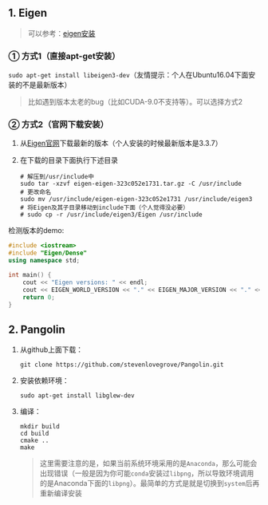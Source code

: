 ## 1. Eigen

> 可以参考：[eigen安装](https://www.cnblogs.com/newneul/p/8256803.html)

### ① 方式1（直接apt-get安装）

`sudo apt-get install libeigen3-dev`（友情提示：个人在Ubuntu16.04下面安装的不是最新版本）

> 比如遇到版本太老的bug（比如CUDA-9.0不支持等）。可以选择方式2

### ② 方式2（官网下载安装）

1. 从[Eigen官网](http://eigen.tuxfamily.org/index.php?title=Main_Page)下载最新的版本（个人安装的时候最新版本是3.3.7）

2. 在下载的目录下面执行下述目录

   ```shell
   # 解压到/usr/include中
   sudo tar -xzvf eigen-eigen-323c052e1731.tar.gz -C /usr/include
   # 更改命名
   sudo mv /usr/include/eigen-eigen-323c052e1731 /usr/include/eigen3
   # 将Eigen及其子目录移动到include下面（个人觉得没必要）
   # sudo cp -r /usr/include/eigen3/Eigen /usr/include
   ```

检测版本的demo: 

```cpp
#include <iostream>
#include "Eigen/Dense"
using namespace std;

int main() {
    cout << "Eigen versions: " << endl;
    cout << EIGEN_WORLD_VERSION << "." << EIGEN_MAJOR_VERSION << "." << EIGEN_MINOR_VERSION << endl;
    return 0;
}
```

## 2. Pangolin

1. 从github上面下载：

   ```shell
   git clone https://github.com/stevenlovegrove/Pangolin.git
   ```

2. 安装依赖环境：

   ```shell
   sudo apt-get install libglew-dev
   ```

3. 编译：

   ```shell
   mkdir build
   cd build
   cmake ..
   make
   ```

   > 这里需要注意的是，如果当前系统环境采用的是`Anaconda`，那么可能会出现错误（一般是因为你可能`conda`安装过`libpng`，所以导致环境调用的是Anaconda下面的`libpng`）。最简单的方式是就是切换到`system`后再重新编译安装


